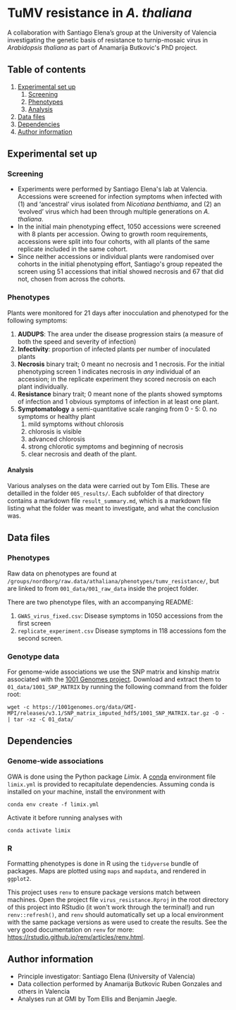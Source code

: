 # TuMV resistance in *A. thaliana*

A collaboration with Santiago Elena’s group at the University of Valencia investigating the genetic basis of resistance to turnip-mosaic virus in *Arabidopsis thaliana* as part of Anamarija Butkovic's PhD project.

## Table of contents

1. [Experimental set up](#experimental-set-up)
	1. [Screening](#screening)
	2. [Phenotypes](#phenotypes)
	3. [Analysis](#analysis)
3. [Data files](#data-files)
4. [Dependencies](#dependencies)
5. [Author information](#author-information)


## Experimental set up

### Screening

* Experiments were performed by Santiago Elena's lab at Valencia. Accessions were screened for infection symptoms when infected with (1) and ‘ancestral’ virus isolated from *Nicotiana benthiama*, and (2) an ‘evolved’ virus which had been through multiple generations on *A. thaliana*.
* In the initial main phenotyping effect, 1050 accessions were screened with 8 plants per accession. Owing to growth room requirements, accessions were split into four cohorts, with all plants of the same replicate included in the same cohort.
* Since neither accessions or individual plants were randomised over cohorts in the initial phenotyping effort, Santiago's group repeated the screen using 51 accessions that initial showed necrosis and 67 that did not, chosen from across the cohorts.

### Phenotypes

Plants were monitored for 21 days after inocculation and phenotyped for the following symptoms:

1. **AUDUPS**: The area under the disease progression stairs (a measure of both the speed and severity of infection)
2. **Infectivity**: proportion of infected plants per number of inoculated plants
3. **Necrosis** binary trait; 0 meant no necrosis and 1 necrosis. For the initial phenotyping screen 1 indicates necrosis in *any* individual of an accession; in the replicate experiment they scored necrosis on each plant individually.
4. **Resistance** binary trait; 0 meant none of the plants showed symptoms of infection and 1 obvious symptoms of infection in at least one plant.
5. **Symptomatology** a semi-quantitative scale ranging from 0 - 5:
    0. no symptoms or healthy plant
    1. mild symptoms without chlorosis
    2. chlorosis is visible
    3. advanced chlorosis
    4. strong chlorotic symptoms and beginning of necrosis
    5. clear necrosis and death of the plant.

#### Analysis

Various analyses on the data were carried out by Tom Ellis. These are detailled in the folder `005_results/`. Each subfolder of that directory contains a markdown file `result_summary.md`, which is a markdown file listing what the folder was meant to investigate, and what the conclusion was.

## Data files

### Phenotypes

Raw data on phenotypes are found at `/groups/nordborg/raw.data/athaliana/phenotypes/tumv_resistance/`, but are linked to from `001_data/001_raw_data` inside the project folder.

There are two phenotype files, with an accompanying README: 

1. `GWAS_virus_fixed.csv`: Disease symptoms in 1050 accessions from the first screen
2. `replicate_experiment.csv` Disease symptoms in 118 accessions fom the second screen.

### Genotype data

For genome-wide associations we use the SNP matrix and kinship matrix associated with the [1001 Genomes project](https://1001genomes.org/).
Download and extract them to `01_data/1001_SNP_MATRIX` by running the following command from the folder root:

```
wget -c https://1001genomes.org/data/GMI-MPI/releases/v3.1/SNP_matrix_imputed_hdf5/1001_SNP_MATRIX.tar.gz -O - | tar -xz -C 01_data/
```

## Dependencies

### Genome-wide associations

GWA is done using the Python package *Limix*. A [conda](https://docs.conda.io/en/latest/) environment file `limix.yml` is provided to recapitulate dependencies. Assuming conda is installed on your machine, install the environment with
```
conda env create -f limix.yml
```
Activate it before running analyses with
```
conda activate limix
```

### R

Formatting phenotypes is done in R using the `tidyverse` bundle of packages. Maps are plotted using `maps` and `mapdata`, and rendered in `ggplot2`.

This project uses `renv` to ensure package versions match between machines. Open the project file `virus_resistance.Rproj` in the root directory of this project into RStudio (it won't work through the terminal!) and run `renv::refresh()`, and `renv` should automatically set up a local environment with the same package versions as were used to create the results. See the very good documentation on `renv` for more: https://rstudio.github.io/renv/articles/renv.html.

## Author information

* Principle investigator: Santiago Elena (University of Valencia)
* Data collection performed by Anamarija Butkovic Ruben Gonzales and others in Valencia
* Analyses run at GMI by Tom Ellis and Benjamin Jaegle.
